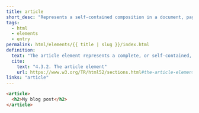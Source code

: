```yaml
---
title: article
short_desc: "Represents a self-contained composition in a document, page, or application."
tags:
  - html
  - elements
  - entry
permalink: html/elements/{{ title | slug }}/index.html
definition:
  text: "The article element represents a complete, or self-contained, composition in a document, page, application, or site. This could be a magazine, newspaper, technical or scholarly article, an essay or report, a blog or other social media post."
  cite:
    text: "4.3.2. The article element"
    url: https://www.w3.org/TR/html52/sections.html#the-article-element
links: "article"
---
```


```html
<article>
  <h2>My blog post</h2>
</article>
```
